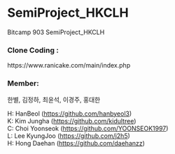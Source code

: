 # SemiProject_HKCLH
Bitcamp 903 SemiProject_HKCLH

<h3>Clone Coding :</h3> https://www.ranicake.com/main/index.php

<h3>Member:</h3>
한별, 김정하, 최윤석, 이경주, 홍대한<br>

H: HanBeol (https://github.com/hanbyeol3)<br>
K: Kim Jungha (https://github.com/kidultree)<br>
C: Choi Yoonseok (https://github.com/YOONSEOK1997)<br>
L: Lee KyungJoo (https://github.com/j2h5)<br>
H: Hong Daehan (https://github.com/daehanzz)
